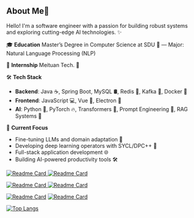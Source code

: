 ## About Me🤩

Hello! I'm a software engineer with a passion for building robust systems and exploring cutting-edge AI technologies. ✨

🎓 **Education** Master’s Degree in Computer Science at SDU 🏫 — Major: Natural Language Processing (NLP)

💼 **Internship** Meituan Tech. 🦘

🛠️ **Tech Stack**

- **Backend**: Java ☕, Spring Boot, MySQL 🛢️, Redis 🚀, Kafka 📨, Docker 🐳
- **Frontend**: JavaScript 💻, Vue 🖖, Electron 🎨
- **AI**: Python 🐍, PyTorch 🔥, Transformers 🤖, Prompt Engineering 📖, RAG Systems 🤖️

🔭 **Current Focus**

- Fine-tuning LLMs and domain adaptation 🧠
- Developing deep learning operators with SYCL/DPC++ 🧮
- Full-stack application development 🌐
- Building AI-powered productivity tools 🛠️

[![Readme Card](https://github-readme-stats.vercel.app/api/pin/?username=Oli51467&repo=local_fs&description_lines_count=1)	](https://github.com/Oli51467/local_fs)[![Readme Card](https://github-readme-stats.vercel.app/api/pin/?username=Oli51467&repo=simple-godis&description_lines_count=1)	](https://github.com/Oli51467/simple-godis)

[![Readme Card](https://github-readme-stats.vercel.app/api/pin/?username=Oli51467&repo=go-datastructure&description_lines_count=1)	](https://github.com/Oli51467/go-datastructure)[![Readme Card](https://github-readme-stats.vercel.app/api/pin/?username=Oli51467&repo=rabbix&description_lines_count=1)](https://github.com/Oli51467/rabbix)

[![Readme Card](https://github-readme-stats.vercel.app/api/pin/?username=Oli51467&repo=zrpc&description_lines_count=1)](https://github.com/Oli51467/zrpc)	[![Readme Card](https://github-readme-stats.vercel.app/api/pin/?username=Oli51467&repo=kof&description_lines_count=1)](https://github.com/Oli51467/kof)

[![Top Langs](https://github-readme-stats.vercel.app/api/top-langs/?username=Oli51467&card_width=820&layout=compact)](https://github.com/Oli51467/github-readme-stats)

